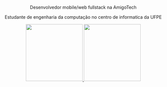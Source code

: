 <div align="center">
  <p>Desenvolvedor mobile/web fullstack na AmigoTech<p>
  <p>Estudante de engenharia da computação no centro de informatica da UFPE<p>
  <a href="https://github.com/Mlcarvalho1">
  <img height="180em" src="https://github-readme-stats.vercel.app/api?username=Mlcarvalho1&show_icons=true&theme=dark&include_all_commits=true&count_private=true"/>
  <img height="180em" src="https://github-readme-stats.vercel.app/api/top-langs/?username=Mlcarvalho1&layout=compact&langs_count=7&theme=dark"/>    
</div>
